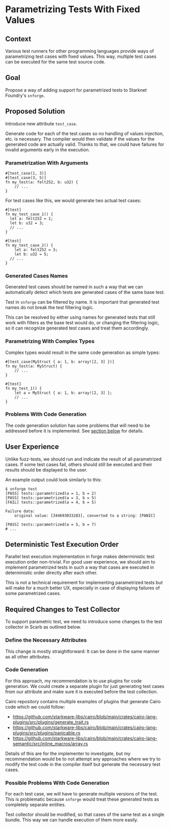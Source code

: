 # Parametrizing Tests With Fixed Values

## Context

Various test runners for other programming languages provide ways of parametrizing test cases with fixed values.
This way, multiple test cases can be executed for the same test source code.

## Goal

Propose a way of adding support for parametrized tests to Starknet Foundry's `snforge`.

## Proposed Solution

Introduce new attribute `test_case`.

Generate code for each of the test cases so no handling of values injection, etc. is necessary.
The compiler would then validate if the values for the generated code are actually valid.
Thanks to that, we could have failures for invalid arguments early in the execution.

### Parametrization With Arguments

```cairo
#[test_case(1, 3)]
#[test_case(3, 5)]
fn my_test(a: felt252, b: u32) {
    // ...
}
```

For test cases like this, we would generate two actual test cases:

```cairo
#[test]
fn my_test_case_1() {
  let a: felt252 = 1;
  let b: u32 = 3;
  // ...
}

#[test]
fn my_test_case_2() {
    let a: felt252 = 3;
    let b: u32 = 5;
  // ...
}
```

### Generated Cases Names

Generated test cases should be named in such a way that we can automatically detect which tests are generated cases of
the same base test.

Test in `snforge` can be filtered by name.
It is important that generated test names do not break the test filtering logic.

This can be resolved by either using names for generated tests that still work with filters as the base test would do,
or changing the filtering logic, so it can recognize generated test cases and treat them accordingly.

### Parametrizing With Complex Types

Complex types would result in the same code generation as simple types:

```cairo
#[test_case(MyStruct { a: 1, b: array![2, 3] })]
fn my_test(a: MyStruct) {
    // ...
}
```

```cairo
#[test]
fn my_test_1() {
    let a = MyStruct { a: 1, b: array![2, 3] };
    // ...
}
```

### Problems With Code Generation

The code generation solution has some problems that will need to be addressed before it is implemented.
See [section below](#possible-problems-with-code-generation) for details.

## User Experience

Unlike fuzz-tests, we should run and indicate the result of all parametrized cases.
If some test cases fail, others should still be executed and their results should be displayed to the user.

An example output could look similarly to this:

```shell
$ snforge test
[PASS] tests::parametrized(a = 1, b = 2)
[PASS] tests::parametrized(a = 3, b = 5)
[FAIL] tests::parametrized(a = 4, b = 5)

Failure data:
    original value: [344693033283], converted to a string: [PANIC]
    
[PASS] tests::parametrized(a = 5, b = 7)
# ...
```

## Deterministic Test Execution Order

Parallel test execution implementation in forge makes deterministic test execution order non-trivial.
For good user experience, we should aim to implement parametrized tests in such a way that cases are executed in
deterministic order directly after each other.

This is not a technical requirement for implementing parametrized tests but will make for a much better UX, especially
in case of displaying failures of some parametrized cases.

## Required Changes to Test Collector

To support parametric test, we need to introduce some changes to the test collector in Scarb as outlined below.

### Define the Necessary Attributes

This change is mostly straightforward: It can be done in the same manner as all other attributes.

### Code Generation

For this approach, my recommendation is to use plugins for code generation.
We could create a separate plugin for just generating test cases from our attribute and make sure it is executed before
the test collection.

Cairo repository contains multiple examples of plugins that generate Cairo code which we could follow:

- https://github.com/starkware-libs/cairo/blob/main/crates/cairo-lang-plugins/src/plugins/generate_trait.rs
- https://github.com/starkware-libs/cairo/blob/main/crates/cairo-lang-plugins/src/plugins/panicable.rs
- https://github.com/starkware-libs/cairo/blob/main/crates/cairo-lang-semantic/src/inline_macros/array.rs

Details of this are for the implementer to investigate, but my recommendation would be to not attempt any approaches
where we try to modify the test code in the compiler itself but generate the necessary test cases.

### Possible Problems With Code Generation

For each test case, we will have to generate multiple versions of the test.
This is problematic because `snforge` would treat these generated tests as completely separate entities.

Test collector should be modified, so that cases of the same test as a single bundle.
This way we can handle execution of them more easily.
